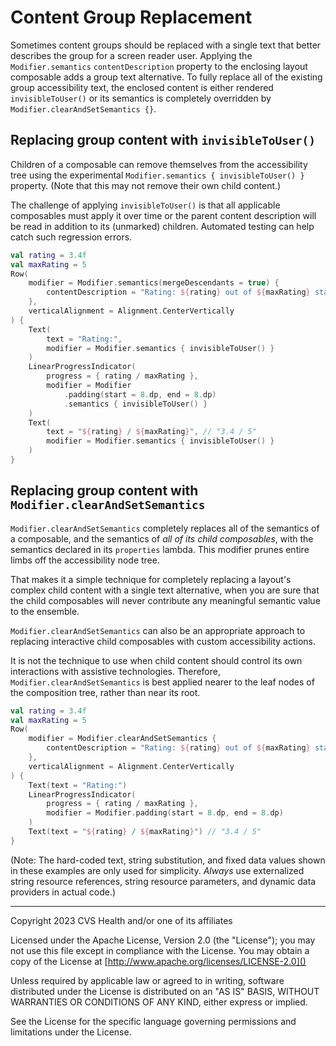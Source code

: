 # Content Group Replacement
Sometimes content groups should be replaced with a single text that better describes the group for a screen reader user. Applying the `Modifier.semantics` `contentDescription` property to the enclosing layout composable adds a group text alternative. To fully replace all of the existing group accessibility text, the enclosed content is either rendered `invisibleToUser()` or its semantics is completely overridden by `Modifier.clearAndSetSemantics {}`.

## Replacing group content with `invisibleToUser()`

Children of a composable can remove themselves from the accessibility tree using the experimental `Modifier.semantics { invisibleToUser() }` property. (Note that this may not remove their own child content.)

The challenge of applying `invisibleToUser()` is that all applicable composables must apply it over time or the parent content description will be read in addition to its (unmarked) children. Automated testing can help catch such regression errors.

```kotlin
val rating = 3.4f
val maxRating = 5
Row(
    modifier = Modifier.semantics(mergeDescendants = true) { 
        contentDescription = "Rating: ${rating} out of ${maxRating} stars" // "Rating: 3.4 out of 5 stars"
    },
    verticalAlignment = Alignment.CenterVertically
) {
    Text(
        text = "Rating:",
        modifier = Modifier.semantics { invisibleToUser() }
    )
    LinearProgressIndicator(
        progress = { rating / maxRating },
        modifier = Modifier
            .padding(start = 8.dp, end = 8.dp)
            .semantics { invisibleToUser() }
    )
    Text(
        text = "${rating} / ${maxRating}", // "3.4 / 5"
        modifier = Modifier.semantics { invisibleToUser() }
    )
}
```

## Replacing group content with `Modifier.clearAndSetSemantics`

`Modifier.clearAndSetSemantics` completely replaces all of the semantics of a composable, and the semantics of _all of its child composables_, with the semantics declared in its `properties` lambda. This modifier prunes entire limbs off the accessibility node tree.

That makes it a simple technique for completely replacing a layout's complex child content with a single text alternative, when you are sure that the child composables will never contribute any meaningful semantic value to the ensemble. 

`Modifier.clearAndSetSemantics` can also be an appropriate approach to replacing interactive child composables with custom accessibility actions. 

It is not the technique to use when child content should control its own interactions with assistive technologies. Therefore, `Modifier.clearAndSetSemantics` is best applied nearer to the leaf nodes of the composition tree, rather than near its root.   

```kotlin
val rating = 3.4f
val maxRating = 5
Row(
    modifier = Modifier.clearAndSetSemantics { 
        contentDescription = "Rating: ${rating} out of ${maxRating} stars" // "Rating: 3.4 out of 5 stars"
    },
    verticalAlignment = Alignment.CenterVertically
) {
    Text(text = "Rating:")
    LinearProgressIndicator(
        progress = { rating / maxRating },
        modifier = Modifier.padding(start = 8.dp, end = 8.dp)
    )
    Text(text = "${rating} / ${maxRating}") // "3.4 / 5"
}
```

(Note: The hard-coded text, string substitution, and fixed data values shown in these examples are only used for simplicity. _Always_ use externalized string resource references, string resource parameters, and dynamic data providers in actual code.)

----

Copyright 2023 CVS Health and/or one of its affiliates

Licensed under the Apache License, Version 2.0 (the "License");
you may not use this file except in compliance with the License.
You may obtain a copy of the License at
[http://www.apache.org/licenses/LICENSE-2.0]()

Unless required by applicable law or agreed to in writing, software
distributed under the License is distributed on an "AS IS" BASIS,
WITHOUT WARRANTIES OR CONDITIONS OF ANY KIND, either express or implied.

See the License for the specific language governing permissions and
limitations under the License.
